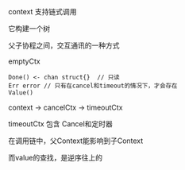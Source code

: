 
context 支持链式调用

它构建一个树

父子协程之间，交互通讯的一种方式

emptyCtx

```Context
Done() <- chan struct{}  // 只读
Err error // 只有在cancel和timeout的情况下，才会存在
Value()
```

context -> cancelCtx -> timeoutCtx

timeoutCtx 包含 Cancel和定时器

在调用链中，父Context能影响到子Context

而value的查找，是逆序往上的


